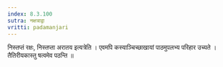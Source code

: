```yaml
---
index: 8.3.100
sutra: नक्षत्राद्वा
vritti: padamanjari
---
```


 निस्तप्तं रक्षः, निस्तप्ता अरातय इत्यत्रेति । एवमपि कस्याञ्चिच्छाखायां पाठमुपलभ्य परिहार उच्यते । तैतिरीयकास्तु षत्वमेव पठन्ति ॥